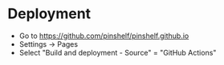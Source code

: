 # Deployment
-   Go to https://github.com/pinshelf/pinshelf.github.io
-   Settings -> Pages
-   Select "Build and deployment - Source" = "GitHub Actions"

